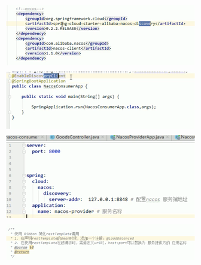 
![image-20220620000536031](tmp/image-20220620000536031.png)

![image-20220620000542887](tmp/image-20220620000542887.png)

![image-20220620000547187](tmp/image-20220620000547187.png)

![image-20220620001458955](tmp/image-20220620001458955.png)